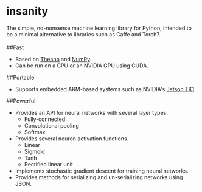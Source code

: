 # insanity
The simple, no-nonsense machine learning library for Python, intended to be a minimal alternative to libraries such as Caffe and Torch7.  
<br>
##Fast
* Based on [Theano](http://deeplearning.net/software/theano/) and [NumPy](http://www.numpy.org/).
* Can be run on a CPU or an NVIDIA GPU using CUDA.

##Portable
* Supports embedded ARM-based systems such as NVIDIA's [Jetson TK1](http://elinux.org/Jetson_TK1).

##Powerful
* Provides an API for neural networks with several layer types.
  * Fully-connected
  * Convolutional pooling
  * Softmax
* Provides several neuron activation functions.
  * Linear
  * Sigmoid
  * Tanh
  * Rectified linear unit
* Implements stochastic gradient descent for training neural networks.
* Provides methods for serializing and un-serializing networks using JSON.
